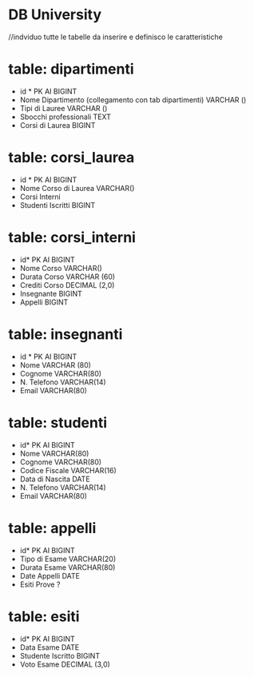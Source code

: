 # DB University

//indviduo tutte le tabelle da inserire e definisco le caratteristiche

# table: dipartimenti
- id * PK AI BIGINT
- Nome Dipartimento (collegamento con tab dipartimenti) VARCHAR ()
- Tipi di Lauree VARCHAR ()
- Sbocchi professionali TEXT
- Corsi di Laurea BIGINT

# table: corsi_laurea
- id * PK AI BIGINT
- Nome Corso di Laurea VARCHAR()
- Corsi Interni
- Studenti Iscritti BIGINT

# table: corsi_interni
- id* PK AI BIGINT
- Nome Corso VARCHAR()
- Durata Corso VARCHAR (60)
- Crediti Corso DECIMAL (2,0)
- Insegnante BIGINT
- Appelli BIGINT

# table: insegnanti
- id * PK AI BIGINT
- Nome VARCHAR (80)
- Cognome VARCHAR(80)
- N. Telefono VARCHAR(14)
- Email VARCHAR(80)

# table: studenti
- id* PK AI BIGINT
- Nome VARCHAR(80)
- Cognome VARCHAR(80)
- Codice Fiscale VARCHAR(16)
- Data di Nascita DATE
- N. Telefono VARCHAR(14)
- Email VARCHAR(80)

# table: appelli
- id* PK AI BIGINT
- Tipo di Esame VARCHAR(20)
- Durata Esame VARCHAR(80)
- Date Appelli DATE
- Esiti Prove ?

# table: esiti
- id* PK AI BIGINT
- Data Esame DATE
- Studente Iscritto BIGINT
- Voto Esame DECIMAL (3,0)



